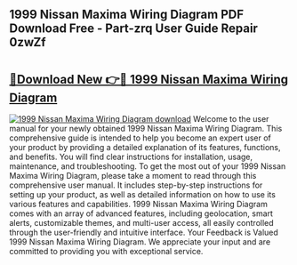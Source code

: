 ## 1999 Nissan Maxima Wiring Diagram PDF Download Free - Part-zrq User Guide Repair 0zwZf

# <h2><a href="http://dflc0hc.blite.top/?on=1999+Nissan+Maxima+Wiring+Diagram">🔗Download New 👉🔴 1999 Nissan Maxima Wiring Diagram</a></h2>

[![1999 Nissan Maxima Wiring Diagram download](https://i.imgur.com/lujVjoI.png)](http://dflc0hc.blite.top/?on=1999+Nissan+Maxima+Wiring+Diagram)
Welcome to the user manual for your newly obtained 1999 Nissan Maxima Wiring Diagram. This comprehensive guide is intended to help you become an expert user of your product by providing a detailed explanation of its features, functions, and benefits. You will find clear instructions for installation, usage, maintenance, and troubleshooting. To get the most out of your 1999 Nissan Maxima Wiring Diagram, please take a moment to read through this comprehensive user manual. It includes step-by-step instructions for setting up your product, as well as detailed information on how to use its various features and capabilities. 1999 Nissan Maxima Wiring Diagram comes with an array of advanced features, including geolocation, smart alerts, customizable themes, and multi-user access, all easily controlled through the user-friendly and intuitive interface. Your Feedback is Valued 1999 Nissan Maxima Wiring Diagram. We appreciate your input and are committed to providing you with exceptional service.
